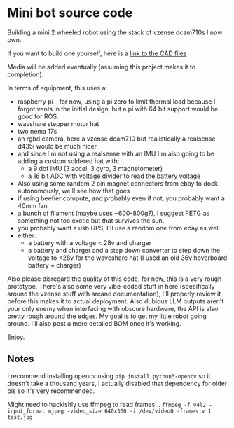 # Mini bot source code

Building a mini 2 wheeled robot using the stack of vzense dcam710s I now own.

If you want to build one yourself, here is a [link to the CAD files](https://cad.onshape.com/documents/859567020c25581cd00fa078/w/ef91500aa8063739cecb03bb/e/cc4760a3813c1951d3898e3d?renderMode=0&uiState=68cabb8f8419a3e3d36768c4)

Media will be added eventually (assuming this project makes it to completion).

In terms of equipment, this uses a:
- raspberry pi - for now, using a pi zero to limit thermal load because I forgot vents in the initial design, but a pi with 64 bit support would be good for ROS.
- wavshare stepper motor hat
- two nema 17s
- an rgbd camera, here a vzense dcam710 but realistically a realsense d435i would be much nicer
- and since I'm not using a realsense with an IMU I'm also going to be adding a custom soldered hat with:
  - a 9 dof IMU (3 accel, 3 gyro, 3 magnetometer)
  - a 16 bit ADC with voltage divider to read the battery voltage
- Also using some random 2 pin magnet connectors from ebay to dock autonomously, we'll see how that goes
- if using beefier compute, and probably even if not, you probably want a 40mm fan
- a bunch of filament (maybe uses ~600-800g?), I suggest PETG as something not too exotic but that survives the sun.
- you probably want a usb GPS, I'll use a random one from ebay as well.
- either:
  - a battery with a voltage < 28v and charger
  - a battery and charger and a step down converter to step down the voltage to <28v for the waveshare hat (I used an old 36v hoverboard battery + charger)

Also please disregard the quality of this code, for now, this is a very rough prototype.
There's also some very vibe-coded stuff in here (specifically around the vzense stuff with arcane documentation), I'll properly review it before this makes it to actual deployment.
Also dubious LLM outputs aren't your only enemy when interfacing with obscure hardware, the API is also pretty rough around the edges.
My goal is to get my little robot going around.
I'll also post a more detailed BOM once it's working.

Enjoy.

## Notes

I recommend installing opencv using `pip install python3-opencv` so it doesn't take a thousand years, I actually disabled that dependency for older pis so it's very recommended.

Might need to hackishly use ffmpeg to read frames...
`ffmpeg -f v4l2 -input_format mjpeg -video_size 640x360 -i /dev/video0 -frames:v 1 test.jpg`
